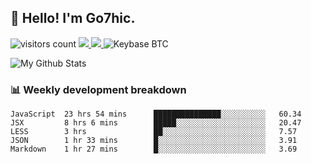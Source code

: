 ## 👋 Hello! I'm Go7hic.

 ![visitors count](https://visitors-by-url-pls-dont-use-this-in-your-repo.vercel.app/Go7hic-github-readme)
 <a href="https://twitter.com/Go7hic">
    <img src="https://img.shields.io/badge/-@Go7hic-1ca0f1?style=flat-square&labelColor=1ca0f1&logo=twitter&logoColor=white&link=https://twitter.com/Go7hic">
   <a/>
   <a href="mailto:gtfx0209@gmail.com">
    <img src="https://img.shields.io/badge/-gtfx0209@gmail.com-c14438?style=flat-square&logo=Gmail&logoColor=white&link=mailto:gtfx0209@gmail.com">
   <a/>
    ![Keybase BTC](https://img.shields.io/keybase/btc/Go7hic)
 <!--
🔭 I’m currently working
🌱 I’m currently learning
💬 Ask me about 
📫 How to reach me: 
⚡ Fun fact: 
-->

![My Github Stats](https://github-readme-stats.vercel.app/api?username=Go7hic&show_icons=true&count_private=true)



### 📊 Weekly development breakdown
<!--START_SECTION:waka-->
```text
JavaScript  23 hrs 54 mins      ███████████████░░░░░░░░░░   60.34 
JSX         8 hrs 6 mins        █████░░░░░░░░░░░░░░░░░░░░   20.47 
LESS        3 hrs               ██░░░░░░░░░░░░░░░░░░░░░░░   7.57 
JSON        1 hr 33 mins        █░░░░░░░░░░░░░░░░░░░░░░░░   3.91 
Markdown    1 hr 27 mins        █░░░░░░░░░░░░░░░░░░░░░░░░   3.69
```
<!--END_SECTION:waka-->

